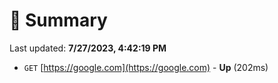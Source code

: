 # 📖 Summary
Last updated: **7/27/2023, 4:42:19 PM**

- `GET` [https://google.com](https://google.com) - **Up** (202ms)
